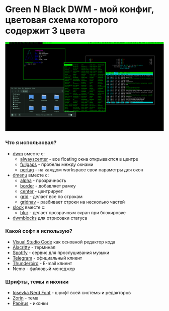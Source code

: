 # Green N Black DWM - мой конфиг, цветовая схема которого содержит 3 цвета

![](./screenshot.png)

### Что я использовал?
- [dwm](https://dwm.suckless.org/) вместе с:
    - [alwayscenter](https://dwm.suckless.org/patches/alwayscenter/) - все floating окна открываются в центре
    - [fullgaps](https://dwm.suckless.org/patches/fullgaps/) - пробелы между окнами 
    - [pertag](https://dwm.suckless.org/patches/pertag/) - на каждом workspace свои параметры для окон 
- [dmenu](https://tools.suckless.org/dmenu/) вместе с:
  - [alpha](https://tools.suckless.org/dmenu/patches/alpha/) - прозрачность
  - [border](https://tools.suckless.org/dmenu/patches/border/) - добавляет рамку
  - [center](https://tools.suckless.org/dmenu/patches/center/) - центрирует
  - [grid](https://tools.suckless.org/dmenu/patches/grid/) - делает все по строкам
  - [gridnav](https://tools.suckless.org/dmenu/patches/gridnav/) - разбивает строки на несколько частей
- [slock](https://tools.suckless.org/slock/) вместе с:
  - [blur](https://tools.suckless.org/slock/patches/blur-pixelated-screen/) - делает прозрачным экран при блокировке
- [dwmblocks](https://github.com/torrinfail/dwmblocks) для отрисовки статуса

### Какой софт я использую?
- [Visual Studio Code](https://code.visualstudio.com/) как основной редактор кода
- [Alacritty](https://alacritty.org) - терминал
- [Spotify](https://spotify.com) - сервис для прослушивания музыки
- [Telegram](https://telegram.org) - официальный клиент
- [Thunderbird](https://www.thunderbird.net/) - E-mail клиент
- Nemo - файловый менеджер

### Шрифты, темы и иконки
- [Iosevka Nerd Font](https://www.nerdfonts.com/) - шрифт всей системы и редакторов
- [Zorin](https://github.com/ZorinOS/zorin-desktop-themes) - тема
- [Papirus](https://github.com/PapirusDevelopmentTeam/papirus-icon-theme) - иконки 